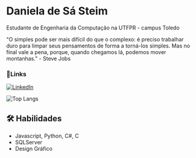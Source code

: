 
# Daniela de Sá Steim
Estudante de Engenharia da Computação na UTFPR - campus Toledo 
        
"O simples pode ser mais difícil do que o complexo: é preciso trabalhar duro para 
        limpar seus pensamentos de forma a torná-los simples. Mas no final vale a pena, 
        porque, quando chegamos lá, podemos mover montanhas."
                - Steve Jobs 

###  📧Links

[![LinkedIn](https://img.shields.io/badge/LinkedIn-000?style=for-the-badge&logo=linkedin&logoColor=823085)](https://www.linkedin.com/in/danielasteim/)

![Top Langs](https://github-readme-stats-git-masterrstaa-rickstaa.vercel.app/api/top-langs/?username=danielasteim&layout=donut&bg_color=000&border_color=823085&title_color=823085&text_color=FFF)


## 🛠 Habilidades
* Javascript, Python, C#, C
* SQLServer
* Design Gráfico
